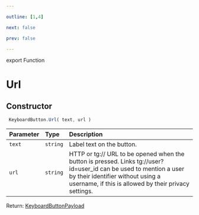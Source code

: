 ```yaml
---

outline: [1,4]

next: false

prev: false

---
```


export Function
# Url

## Constructor
```ts
 KeyboardButton.Url( text, url )
 ```
| Parameter | Type | Description |
| :--- | :--- | :--- |
| `text` | `string` | Label text on the button. |
| `url` | `string` | HTTP or tg:// URL to be opened when the button is pressed. Links tg://user?id=user_id can be used to mention a user by their identifier without using a username, if this is allowed by their privacy settings. |

Return: [KeyboardButtonPayload](../../../interfaces/KeyboardButtonPayload.md)
